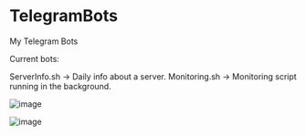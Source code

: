 # TelegramBots
My Telegram Bots

Current bots:

ServerInfo.sh  -> Daily info about a server.
Monitoring.sh  -> Monitoring script running in the background.

![image](https://user-images.githubusercontent.com/81190025/144761120-890672db-651c-47bb-9222-db6ce8537f45.png)

![image](https://user-images.githubusercontent.com/81190025/144761126-d646ae2d-b0f8-4607-a352-ebda8666f962.png)


